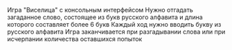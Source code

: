 Игра "Виселица" с консольным интерфейсом
Нужно отгадать загаданное слово, состоящее из букв русского алфавита и длина которого составляет более 6 букв
Каждый ход нужно вводить букву из русского алфавита
Игра заканчивается при разгадывании слова или при исчерпании количества оставшихся попыток
